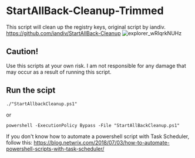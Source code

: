 # StartAllBack-Cleanup-Trimmed
This script will clean up the registry keys, original script by iandiv.
https://github.com/iandiv/StartAllBack-Cleanup
![explorer_wRIqrkNUHz](https://user-images.githubusercontent.com/28383248/230544340-145d1b50-3c1c-4fbe-94da-c77b513346a8.png)

## Caution!
Use this scripts at your own risk.
I am not responsible for any damage that may occur as a result of running this script.

## Run the scipt
```
./"StartAllbackCleanup.ps1"
```
or 
```
powershell -ExecutionPolicy Bypass -File "StartAllBackCleanup.ps1"
```
If you don't know how to automate a powershell script with Task Scheduler, follow this:
https://blog.netwrix.com/2018/07/03/how-to-automate-powershell-scripts-with-task-scheduler/
